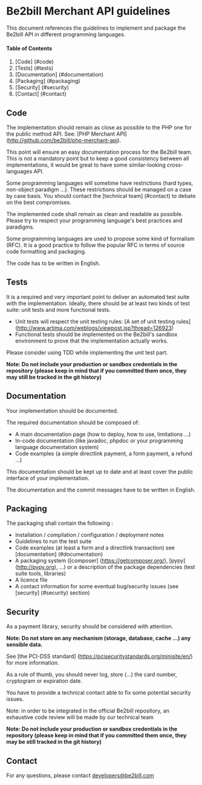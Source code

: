 # Be2bill Merchant API guidelines

This document references the guidelines to implement and package the Be2bill API in different programming languages.

#### Table of Contents

1. [Code] (#code)
2. [Tests] (#tests)
3. [Documentation] (#documentation)
4. [Packaging] (#packaging)
5. [Security] (#security)
5. [Contact] (#contact)

## Code
The implementation should remain as close as possible to the PHP one for the public method API.
See: [PHP Merchant API] (http://github.com/be2bill/php-merchant-api).

This point will ensure an easy documentation process for the Be2bill team.
This is not a mandatory point but to keep a good consistency between all implementations, it would be great to have some similar-looking cross-languages API.

Some programming languages will sometime have restrictions (hard types, non-object paradigm ...). These restrictions should be
  managed on a case by case basis.
You should contact the [technical team] (#contact) to debate on the best compromises.

The implemented code shall remain as clean and readable as possible. Please try to respect your programming language's
 best practices and paradigms.

Some programming languages are used to propose some kind of formalism (RFC). It is a good practice to follow the popular RFC in terms of source code formatting and packaging.

The code has to be written in English.

## Tests

It is a required and very important point to deliver an automated test suite with the implementation.
Ideally, there should be at least two kinds of test suite: unit tests and more functional tests.

- Unit tests will respect the unit testing rules: [A set of unit testing rules] (http://www.artima.com/weblogs/viewpost.jsp?thread=126923)
- Functional tests should be implemented on the Be2bill's sandbox environment to prove that the implementation actually works.

Please consider using TDD while implementing the unit test part.

__Note: Do not include your production or sandbox credentials in the repository (please keep in mind that if you
  committed them once, they may still be tracked in the git history)__
## Documentation

Your implementation should be documented.

The required documentation should be composed of:

- A main documentation page (how to deploy, how to use, limitations ...)
- In-code documentation (like javadoc, phpdoc or your programming language documentation system)
- Code examples (a simple directlink payment, a form payment, a refund ...)


This documentation should be kept up to date and at least cover the public interface of your implementation.

The documentation and the commit messages have to be written in English.

## Packaging

The packaging shall contain the following :

- Installation / compilation / configuration / deployment notes
- Guidelines to run the test suite
- Code examples (at least a form and a directlink transaction) see [documentation] (#documentation)
- A packaging system ([composer] (https://getcomposer.org/), [pypy] (http://pypy.org), ...)
  or a description of the package dependencies (test suite tools, libraries)
- A licence file
- A contact information for some eventual bug/security issues (see [security] (#security) section)

## Security

As a payment library, security should be considered with attention.

__Note: Do not store on any mechanism (storage, database, cache ...) any sensible data.__

See [the PCI-DSS standard] (https://pcisecuritystandards.org/minisite/en/) for more information.

As a rule of thumb, you should never log, store (...) the card number, cryptogram or expiration date.

You have to provide a technical contact able to fix some potential security issues.

Note: in order to be integrated in the official Be2bill repository, an exhaustive code review will be made by our technical team

__Note: Do not include your production or sandbox credentials in the repository (please keep in mind that if you
  committed them once, they may be still tracked in the git history)__

## Contact

For any questions, please contact developers@be2bill.com